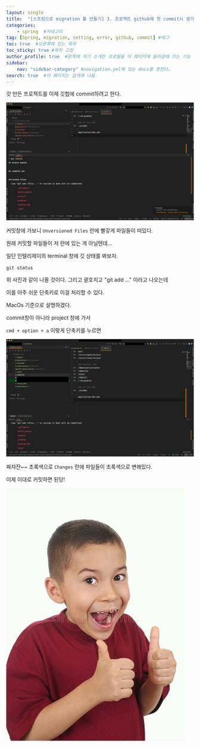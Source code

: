 ```yaml
---
layout: single
title:  "[스프링으로 migration 툴 만들기] 3. 프로젝트 github에 첫 commit시 생기는 일"
categories: 
    - spring  #카테고리
tag: [Spring, migration, setting, error, github, commit] #태그
toc: true  #오른쪽에 있는 목차
toc_sticky: true #목차 고정
author_profile: true  #왼쪽에 자기 소개란 프로필을 이 페이지에 들어갈때 끄는 기능
sidebar:
    nav: "sidebar-category" #navigation.yml에 있는 docs를 뜻한다.
search: true  #이 페이지는 검색에 나옴.
---
```


갓 만든 프로젝트를 이제 깃헙에 commit하려고 한다. 

![](/assets/images/2023-03/09/commit2.png)

커밋창에 가보니 `Unversioned Files` 란에 빨갛게 파일들이 떠있다.

원래 커밋할 파일들이 저 란에 있는 게 아닐텐데...

일단 인텔리제이의 terminal 창에 깃 상태를 봐보자.

```shell
git status
```

위 사진과 같이 나올 것이다. 그리고 괄호치고 "git add <file>..." 이라고 나오는데 

이를 아주 쉬운 단축키로 이걸 처리할 수 있다.

MacOs 기준으로 설명하겠다.

commit창이 아니라 project 창에 가서 

` cmd + option + a ` 이렇게 단축키를 누르면 

![](/assets/images/2023-03/09/commit3.png)

짜쟈쟌~~ 초록색으로 `Changes` 란에 파일들이 초록색으로 변해있다. 

이제 이대로 커밋하면 된당!

![](/assets/images/2023-03/09/good.jpg)